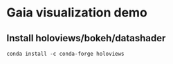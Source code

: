 # Gaia visualization demo

## Install holoviews/bokeh/datashader

    conda install -c conda-forge holoviews
  
